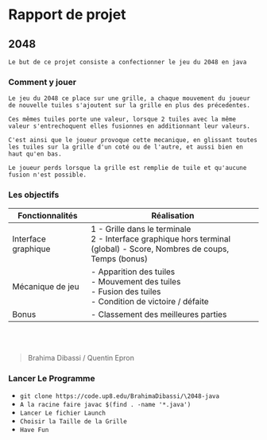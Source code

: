 # Rapport de projet

## 2048

    Le but de ce projet consiste a confectionner le jeu du 2048 en java

### Comment y jouer

    Le jeu du 2048 ce place sur une grille, a chaque mouvement du joueur de nouvelle tuiles s'ajoutent sur la grille en plus des précedentes.

    Ces mêmes tuiles porte une valeur, lorsque 2 tuiles avec la même valeur s'entrechoquent elles fusionnes en additionnant leur valeurs.

    C'est ainsi que le joueur provoque cette mecanique, en glissant toutes les tuiles sur la grille d'un coté ou de l'autre, et aussi bien en haut qu'en bas.

    Le joueur perds lorsque la grille est remplie de tuile et qu'aucune fusion n'est possible.

### Les objectifs

  Fonctionnalités  | Réalisation
  ------------- | -------------
  Interface graphique  | 1 - Grille dans le terminale<br>2 - Interface graphique hors terminal<br>(global) - Score, Nombres de coups, Temps (bonus)
  Mécanique de jeu | - Apparition des tuiles <br>- Mouvement des tuiles<br>- Fusion des tuiles<br>- Condition de victoire / défaite
  Bonus  | - Classement des meilleures parties
<br></br>
> Brahima Dibassi / Quentin Epron

### Lancer Le Programme

- `git clone https://code.up8.edu/BrahimaDibassi/\2048-java`
- `A la racine faire javac $(find . -name '*.java')`
- `Lancer Le fichier Launch`
- `Choisir la Taille de la Grille`
- `Have Fun`
